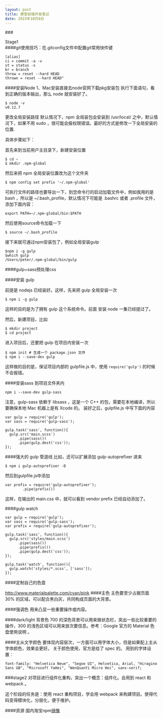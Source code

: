 ```yaml
---
layout: post
title: 摩登前端开发笔记
date: 2015年10月8日
---
```


###<div style="text-align">Stage1</div>
####git使用技巧：在.gitconfig文件中配置git常用快件键
```
[alias]
ci = commit -a -v
st = status -s
br = branch
throw = reset --hard HEAD
thrown = reset --hard HEAD^
```

####安装Node
1、Mac安装直接去node官网下载pkg安装包
执行下面语句，看到正确的版本输出，那么 node 就安装好了。
```
$ node -v
v0.12.7
```
更改全局安装路径
默认情况下，npm 全局装包会安装到 /usr/local/ 之中，默认情况下，如果不用 sudo ，很可能会报权限错误。最好的方式是修改一下全局安装的位置.<br>

具体步骤如下：<br>

首先来到当前用户主目录下，新建安装位置<br>
```
$ cd ~
$ mkdir .npm-global
```
然后来把 npm 全局安装位置改为这个文件夹<br>
```
$ npm config set prefix '~/.npm-global'
```
可执行文件的路径也要导出一下，到您命令行的启动加载文件中，例如我用的是bash ，所以是 ~/.bash_profile，默认情况下可能是 .bashrc 或者 .profile 文件，添加下面内容：
```
export PATH=~/.npm-global/bin:$PATH
```
然后使用source命令加载一下
```
$ source ~/.bash_profile
```
接下来就可通过npm安装包了，例如全局安装gulp
```
$npm i -g gulp
$which gulp
/Users/peter/.npm-global/bin/gulp
```
####gulp+sass预处理css

####安装 gulp

前提是 nodejs 已经装好。这样，先来把 gulp 全局安装一次<br>
```
$ npm i -g gulp
```
这样的目的是为了拥有 gulp 这个系统命令。前面 安装 node 一集已经提过了。<br>

然后，新建项目，比如<br>
```
$ mkdir project
$ cd project
```
进入项目后，还要把 gulp 在项目内安装一次
```
$ npm init # 生成一个 package.json 文件
$ npm i --save-dev gulp
```
这样做的目的是，保证项目内部的 gulpfile.js 中，使用 `require('gulp')` 的时候不会报错。

####安装sass
到项目文件夹内
```
npm i --save-dev gulp-sass
```
注意，gulp-sass 依赖于 libsass ，这是一个 C++ 的包，需要在本地编译，所以要确保本地 Mac 机器上是有 Xcode 的。 装好之后，gulpfile.js 中写下面的内容
```
var gulp = require('gulp');
var sass = require('gulp-sass');

gulp.task('sass', function(){
  gulp.src('main.scss')
      .pipe(sass())
      .pipe(gulp.dest('css'));
});
```
####强大的 gulp 管道线
比如，还可以扩展添加 gulp-autoprefixer 进来

```
$ npm i gulp-autoprefixer -D
```
然后到gulpfile.js中添加
```
var prefix = require('gulp-autoprefixer');
        .pipe(prefix())
```
这样，在输出的 main.css 中，就可以看到 vendor prefix 已经自动添加了。

####gulp watch
```
var gulp = require('gulp');
var sass = require('gulp-sass');
var prefix = require('gulp-autoprefixer');

gulp.task('sass', function(){
  gulp.src('styles/main.scss')
      .pipe(sass())
      .pipe(prefix())
      .pipe(gulp.dest('css'));
});

gulp.task('watch', function(){
  gulp.watch('styles/*.scss', ['sass']);
});
```

####定制自己的色盘

http://www.materialpalette.com/cyan/pink
####主色
主色要至少占据页面 30% 的区域，可以配合黑白灰，共同构成页面的大背景。

####强调色
用来凸显一些重要操作或内容。

####dark/light 背景色
700 的深色背景可以用来做状态栏，突出一些比较重要的操作，300 的浅色区域可以用来放次要信息。参考：Google 官方的 Material 色盘使用说明 。

####主从文字颜色
要体现内容层次，一方面可以用字体大小，但是如果配上主从字体颜色，效果会更好。 关于颜色使用，官方是给了 spec 的。 用到的字体设置：
```
font-family: "Helvetica Neue", "Segoe UI", Helvetica, Arial, "Hiragino Sans GB", "Microsoft YaHei", "WenQuanYi Micro Hei", sans-serif;
```

###stage2
对项目进行组件化重构，突出一个概念：组件化。会用到 react 和 webpack 。

这个阶段的任务是：使用 react 重构项目，学会用 webpack 来构建项目。使得代码变得模块化，分层化，便于维护。

####资源
国内淘宝npm[镜像](http://npm.taobao.org/)




